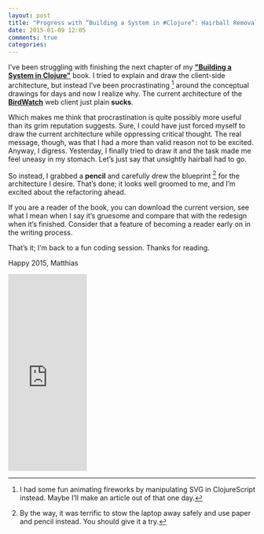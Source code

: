 ```yaml
---
layout: post
title: "Progress with “Building a System in #Clojure”: Hairball Removal"
date: 2015-01-09 12:05
comments: true
categories: 
---
```

I’ve been struggling with finishing the next chapter of my **["Building a System in Clojure"](https://leanpub.com/building-a-system-in-clojure)** book. I tried to explain and draw the client-side architecture, but instead I’ve been procrastinating [^1] around the conceptual drawings for days and now I realize why. The current architecture of the **[BirdWatch](https://github.com/matthiasn/BirdWatch)** web client just plain **sucks**.

<!-- more -->

Which makes me think that procrastination is quite possibly more useful than its grim reputation suggests. Sure, I could have just forced myself to draw the current architecture while oppressing critical thought. The real message, though, was that I had a more than valid reason not to be excited. Anyway, I digress. Yesterday, I finally tried to draw it and the task made me feel uneasy in my stomach. Let’s just say that unsightly hairball had to go.

So instead, I grabbed a **pencil** and carefully drew the blueprint [^2] for the architecture I desire. That’s done; it looks well groomed to me, and I’m excited about the refactoring ahead.

If you are a reader of the book, you can download the current version, see what I mean when I say it’s gruesome and compare that with the redesign when it’s finished. Consider that a feature of becoming a reader early on in the writing process.

That’s it; I’m back to a fun coding session. Thanks for reading.

Happy 2015, 
Matthias

<iframe width="160" height="400" src="https://leanpub.com/building-a-system-in-clojure/embed" frameborder="0" allowtransparency="true"></iframe>

[^1]: I had some fun animating fireworks by manipulating SVG in ClojureScript instead. Maybe I’ll make an article out of that one day.

[^2]: By the way, it was terrific to stow the laptop away safely and use paper and pencil instead. You should give it a try.
